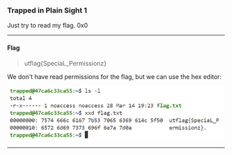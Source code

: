 ### Trapped in Plain Sight 1
Just try to read my flag. 0x0

---

#### Flag
> utflag{SpeciaL_Permissionz}

We don't have read permissions for the flag, but we can use the hex editor:

![Flag](xxd.png)

---